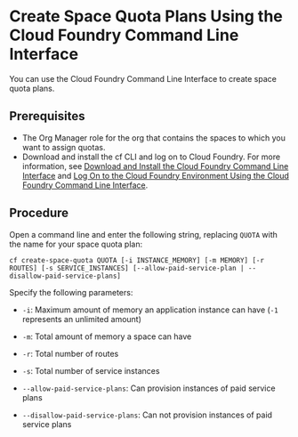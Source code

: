 <!-- loio504fde98e8bb4bff889e49d0b2f6c28b -->

# Create Space Quota Plans Using the Cloud Foundry Command Line Interface

You can use the Cloud Foundry Command Line Interface to create space quota plans.



<a name="loio504fde98e8bb4bff889e49d0b2f6c28b__prereq_qht_cmb_pbb"/>

## Prerequisites

-   The Org Manager role for the org that contains the spaces to which you want to assign quotas.
-   Download and install the cf CLI and log on to Cloud Foundry. For more information, see [Download and Install the Cloud Foundry Command Line Interface](download-and-install-the-cloud-foundry-command-line-interface-4ef907a.md) and [Log On to the Cloud Foundry Environment Using the Cloud Foundry Command Line Interface](log-on-to-the-cloud-foundry-environment-using-the-cloud-foundry-command-line-interface-7a37d66.md).




## Procedure

Open a command line and enter the following string, replacing `QUOTA` with the name for your space quota plan:

```
cf create-space-quota QUOTA [-i INSTANCE_MEMORY] [-m MEMORY] [-r ROUTES] [-s SERVICE_INSTANCES] [--allow-paid-service-plan | --disallow-paid-service-plans]
```

Specify the following parameters:

-   `-i`: Maximum amount of memory an application instance can have \(`-1` represents an unlimited amount\)

-   `-m`: Total amount of memory a space can have
-   `-r`: Total number of routes
-   `-s`: Total number of service instances
-   `--allow-paid-service-plans`: Can provision instances of paid service plans
-    `--disallow-paid-service-plans`: Can not provision instances of paid service plans

